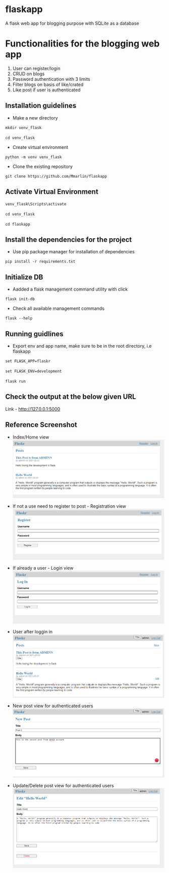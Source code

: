 # flaskapp
A flask web app for blogging purpose with SQLite as a database

# Functionalities for the blogging web app
1. User can register/login
2. CRUD on blogs
3. Password authentication with 3 limits
4. Filter blogs on basis of like/crated
5. Like post if user is authenticated

## Installation guidelines

- Make a new directory 
```
mkdir venv_flask

cd venv_flask
```

- Create virtual environment
```
python -m venv venv_flask
```

- Clone the existing repository
```
git clone https://github.com/Mmarlin/flaskapp
```

## Activate Virtual Environment
```
venv_flask\Scripts\activate

cd venv_flask

cd flaskapp
```

## Install the dependencies for the project
- Use pip package manager for installation of dependencies
```
pip install -r requirements.txt
```

## Initialize DB

- Aadded a flask management command utility with click
```
flask init-db
```

- Check all available management commands
```
flask --help
```

## Running guidlines

-  Export env and app name, make sure to be in the root directory, i.e flaskapp

```
set FLASK_APP=flaskr

set FLASK_ENV=development

flask run
```
## Check the output at the below given URL
Link - http://127.0.0.1:5000

## Reference Screenshot

-  Index/Home view 
![Alt text](/images/v4.png)

- If not a use need to register to post - Registration view
![Alt text](/images/v5.png)

- If already a user - Login view 
![Alt text](/images/v6.png)

- User after loggin in 
![Alt text](/images/v1.png)

- New post view for authenticated users
![Alt text](/images/v2.png)

- Update/Delete post view for authenticated users
![Alt text](/images/v3.png)
